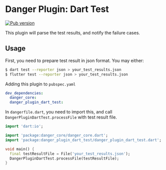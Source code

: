 # Danger Plugin: Dart Test

[![Pub version](https://img.shields.io/pub/v/danger_plugin_dart_test.svg)](https://pub.dev/packages/danger_plugin_dart_test)

This plugin will parse the test results, and notify the failure cases.

## Usage

First, you need to prepare test result in json format.
You may either:

```bash
$ dart test --reporter json > your_test_results.json
$ flutter test --reporter json > your_test_results.json
```

Adding this plugin to `pubspec.yaml`

```yaml
dev_dependencies:
  danger_core:
  danger_plugin_dart_test:
```

In `dangerfile.dart`, you need to import this, and call `DangerPluginDartTest.processFile` with test result file.

```dart
import 'dart:io';

import 'package:danger_core/danger_core.dart';
import 'package:danger_plugin_dart_test/danger_plugin_dart_test.dart';

void main() {
  final testResultFile = File('your_test_results.json');
  DangerPluginDartTest.processFile(testResultFile);
}
```
